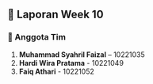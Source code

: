 

## 📄 Laporan Week 10

### 👥 Anggota Tim
1. **Muhammad Syahril Faizal** – 10221035
2. **Hardi Wira Pratama** - 10221049
3. **Faiq Athari** - 10221052


#